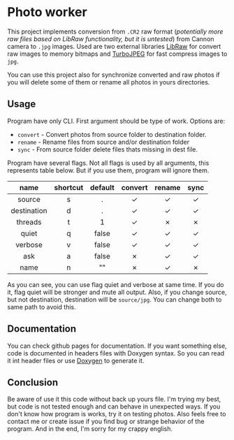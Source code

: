 # Photo worker

This project implements conversion from `.CR2` raw format (_potentially more raw files based on LibRaw functionality, but it is untested_) from Cannon camera to `.jpg` images. Used are two external libraries [LibRaw](https://www.libraw.org) for convert raw images to memory bitmaps and [TurboJPEG](https://libjpeg-turbo.org) for fast compress images to `jpg`.

You can use this project also for synchronize converted and raw photos if you will delete some of them or rename all photos in yours directories.

## Usage

Program have only CLI. First argument should be type of work. Options are:

- `convert` - Convert photos from source folder to destination folder.
- `rename` - Rename files from source and/or destination folder
- `sync` - From source folder delete files thats missing in dest file.

Program have several flags. Not all flags is used by all arguments, this represents table below. But if you use them, program will ignore them.

|    name     | shortcut | default | convert  |  rename  |   sync   |
| :---------: | :------: | :-----: | :------: | :------: | :------: |
|   source    |    s     |    .    | &#x2713; | &#x2713; | &#x2713; |
| destination |    d     |    .    | &#x2713; | &#x2713; | &#x2713; |
|   threads   |    t     |    1    | &#x2713; | &#x2717; | &#x2717; |
|    quiet    |    q     |  false  | &#x2713; | &#x2713; | &#x2713; |
|   verbose   |    v     |  false  | &#x2713; | &#x2713; | &#x2713; |
|     ask     |    a     |  false  | &#x2717; | &#x2713; | &#x2713; |
|    name     |    n     |   ""    | &#x2717; | &#x2713; | &#x2717; |

As you can see, you can use flag quiet and verbose at same time. If you do it, flag quiet will be stronger and mute all output. Also, if you change source, but not destination, destination will be `source/jpg`. You can change both to same path to avoid this.

## Documentation

You can check github pages for documentation. If you want something else, code is documented in headers files with Doxygen syntax. So you can read it int header files or use [Doxygen](https://www.doxygen.nl/index.html) to generate it.

## Conclusion

Be aware of use it this code without back up yours file. I'm trying my best, but code is not tested enough and can behave in unexpected ways. If you don't know how program is works, try it on testing photos. Also feels free to contact me or create issue if you find bug or strange behavior of the program. And in the end, I'm sorry for my crappy english.
